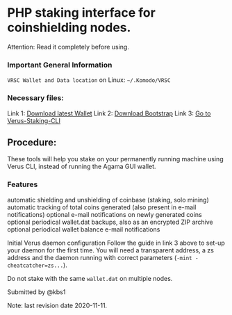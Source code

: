# PHP staking interface for coinshielding nodes.
Attention: Read it completely before using.

### Important General Information
`VRSC Wallet and Data location` on Linux: `~/.Komodo/VRSC`

### Necessary files:
Link 1: [Download latest Wallet](https://verus.io/wallet)
Link 2: [Download Bootstrap](https://bootstrap.verus.io/)
Link 3: [Go to Verus-Staking-CLI](https://github.com/kbs1/verus-staking-cli)

## Procedure:
These tools will help you stake on your permanently running machine using Verus CLI, instead of running the Agama GUI wallet.

### Features
  automatic shielding and unshielding of coinbase (staking, solo mining)
  automatic tracking of total coins generated (also present in e-mail notifications)
  optional e-mail notifications on newly generated coins
  optional periodical wallet.dat backups, also as an encrypted ZIP archive
  optional periodical wallet balance e-mail notifications

Initial Verus daemon configuration
  Follow the guide in link 3 above to set-up your daemon for the first time. You will need a transparent address, a zs address  and the daemon running with correct parameters (`-mint -cheatcatcher=zs...`).

  Do not stake with the same `wallet.dat` on multiple nodes.

Submitted by @kbs1

Note: last revision date 2020-11-11.
